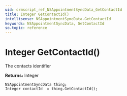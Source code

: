 ```yaml
---
uid: crmscript_ref_NSAppointmentSyncData_GetContactId
title: Integer GetContactId()
intellisense: NSAppointmentSyncData.GetContactId
keywords: NSAppointmentSyncData, GetContactId
so.topic: reference
---
```


# Integer GetContactId()

The contacts identifier

**Returns:** Integer

```crmscript
NSAppointmentSyncData thing;
Integer contactId  = thing.GetContactId();
```

